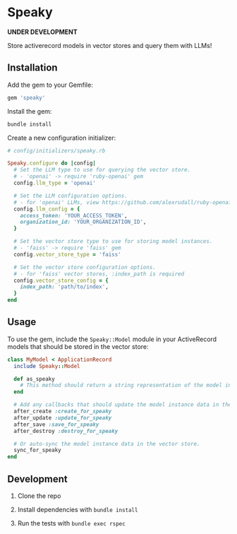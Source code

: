 # Speaky

**UNDER DEVELOPMENT**

Store activerecord models in vector stores and query them with LLMs!

## Installation

Add the gem to your Gemfile:

```ruby
gem 'speaky'
```

Install the gem:

```bash
bundle install
```

Create a new configuration initializer:

```ruby
# config/initializers/speaky.rb

Speaky.configure do |config|
  # Set the LLM type to use for querying the vector store.
  # - 'openai' -> require 'ruby-openai' gem
  config.llm_type = 'openai'

  # Set the LLM configuration options.
  # - for 'openai' LLMs, view https://github.com/alexrudall/ruby-openai for configuration options
  config.llm_config = {
    access_token: 'YOUR_ACCESS_TOKEN',
    organization_id: 'YOUR_ORGANIZATION_ID',
  }

  # Set the vector store type to use for storing model instances.
  # - 'faiss' -> require 'faiss' gem
  config.vector_store_type = 'faiss'

  # Set the vector store configuration options.
  # - for 'faiss' vector stores, :index_path is required
  config.vector_store_config = {
    index_path: 'path/to/index',
  }
end
```

## Usage

To use the gem, include the `Speaky::Model` module in your ActiveRecord models that should be stored in the vector store:

```ruby
class MyModel < ApplicationRecord
  include Speaky::Model

  def as_speaky
    # This method should return a string representation of the model instance data that should be stored in the vector store. The default implementation is to call `to_json` on the model instance data.
  end

  # Add any callbacks that should update the model instance data in the vector store.
  after_create :create_for_speaky
  after_update :update_for_speaky
  after_save :save_for_speaky
  after_destroy :destroy_for_speaky

  # Or auto-sync the model instance data in the vector store.
  sync_for_speaky
end
```

## Development

1. Clone the repo

2. Install dependencies with `bundle install`

3. Run the tests with `bundle exec rspec`